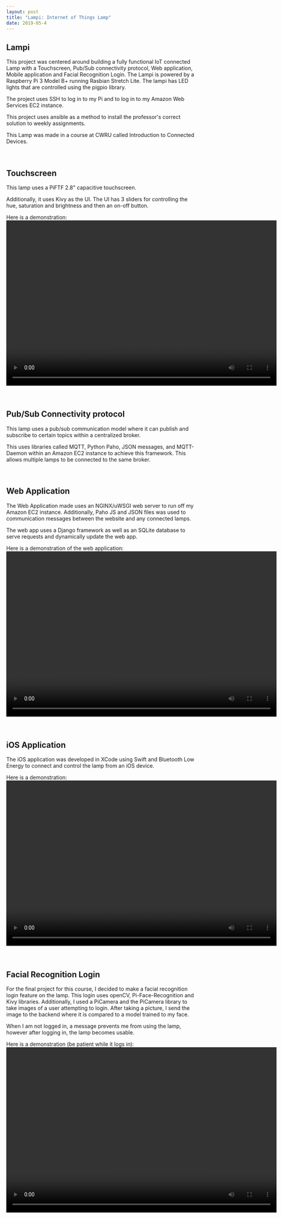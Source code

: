 ```yaml
---
layout: post
title: "Lampi: Internet of Things Lamp"
date: 2019-05-4
---
```


Lampi
-----------
This project was centered around building a fully functional IoT connected Lamp with a Touchscreen, Pub/Sub connectivity protocol, Web application, Mobile application and Facial Recognition Login. The Lampi is powered by a Raspberry Pi 3 Model B+ running Rasbian Stretch Lite. The lampi has LED lights that are controlled using the pigpio library.

The project uses SSH to log in to my Pi and to log in to my Amazon Web Services EC2 instance.

This project uses ansible as a method to install the professor's correct solution to weekly assignments.

This Lamp was made in a course at CWRU called Introduction to Connected Devices.
<br />
<br />
<br />

Touchscreen
-----------
This lamp uses a PiFTF 2.8" capacitive touchscreen.

Additionally, it uses Kivy as the UI. The UI has 3 sliders for controlling the hue, saturation and brightness and then an on-off button.

Here is a demonstration:
<video width="720" height="440" controls="controls">
  <source src="/../TouchscreenDemo.mp4"/>
</video>
<br />
<br />
<br />

Pub/Sub Connectivity protocol
-----------------------------
This lamp uses a pub/sub communication model where it can publish and subscribe to certain topics within a centralized broker.

This uses libraries called MQTT, Python Paho, JSON messages, and MQTT-Daemon within an Amazon EC2 instance to achieve this framework. This allows multiple lamps to be connected to the same broker.
<br />
<br />
<br />

Web Application
---------------
The Web Application made uses an NGINX/uWSGI web server to run off my Amazon EC2 instance. Additionally, Paho JS and JSON files was used to communication messages between the website and any connected lamps.

The web app uses a Django framework as well as an SQLite database to serve requests and dynamically update the web app.

Here is a demonstration of the web application:
<video width="720" height="440" controls="controls">
  <source src="/../WebAppDemo.mp4"/>
</video>
<br />
<br />
<br />

iOS Application
---------------
The iOS application was developed in XCode using Swift and Bluetooth Low Energy to connect and control the lamp from an iOS device.

Here is a demonstration:
<video width="720" height="440" controls="controls">
  <source src="/../iPhoneDemo.mp4"/>
</video>
<br />
<br />
<br />

Facial Recognition Login
------------------------
For the final project for this course, I decided to make a facial recognition login feature on the lamp. This login uses openCV, Pi-Face-Recognition and Kivy libraries. Additionally, I used a PiCamera and the PiCamera library to take images of a user attempting to login. After taking a picture, I send the image to the backend where it is compared to a model trained to my face.

When I am not logged in, a message prevents me from using the lamp, however after logging in, the lamp becomes usable.

Here is a demonstration (be patient while it logs in):
<video width="720" height="440" controls="controls">
  <source src="/../FaceRecognitionDemo.mp4"/>
</video>
<br />
<br />
<br />
